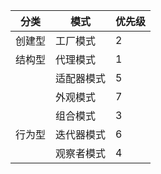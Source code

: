 | 分类 | 模式 | 优先级 |
| ------ | ------ | ------ |
| 创建型 | 工厂模式 | 2 | 
| 结构型 | 代理模式 | 1 |
|  | 适配器模式 | 5 |
|  | 外观模式 | 7 |
|  | 组合模式 | 3 |
| 行为型 | 迭代器模式 | 6 |
|  | 观察者模式 | 4 |


